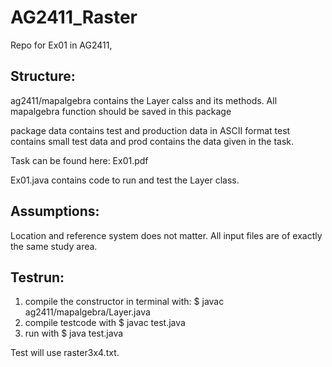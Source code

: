# AG2411_Raster
 Repo for Ex01 in AG2411, 

## Structure: 
ag2411/mapalgebra contains the Layer calss and its methods. 
All mapalgebra function should be saved in this package

package data contains test and production data in ASCII format
test contains small test data and prod contains the data given in the task. 

Task can be found here: Ex01.pdf

Ex01.java contains code to run and test the Layer class. 

## Assumptions: 

Location and reference system does not matter. 
All input files are of exactly the same study area. 

## Testrun: 
1. compile the constructor in terminal with: 
$ javac ag2411/mapalgebra/Layer.java
2. compile testcode with
$ javac test.java
3. run with 
$ java test.java

Test will use raster3x4.txt.
